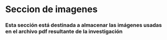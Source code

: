 # Seccion de imagenes
### Esta sección está destinada a almacenar las imágenes usadas en el archivo pdf resultante de la investigación